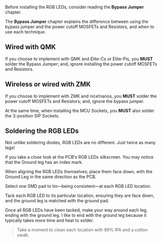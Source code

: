 Before installing the RGB LEDs, consider reading the **Bypass Jumper** chapter.

The **Bypass Jumper** chapter explains the difference between using the bypass jumper and the power cutoff MOSFETs and Resistors, and when to use each technique.

## Wired with QMK
If you choose to implement with QMK and Elite-Cs or Elite-Pis, you **MUST** solder the Bypass Jumper; and, ignore installing the power cutoff MOSFETs and Resistors.

## Wireless or wired with ZMK
If you choose to implement with ZMK and nice!nanos, you **MUST** solder the power cutoff MOSFETs and Resistors; and, ignore the bypass jumper.

At the same time, when installing the MCU Sockets, you **MUST** also solder the 3-position SIP Sockets.

## Soldering the RGB LEDs
Not unlike soldering diodes, RGB LEDs are no different.  Just twice as many legs!

If you take a close look at the PCB's RGB LEDs silkscreen.  You may notice that the Ground leg has an index mark.

When aligning the RGB LEDs themselves; place them face down, with the Ground Leg in the same direction as the PCB.

Select one SMD pad to tin—being consistent—at each RGB LED location.

Tack each RGB LED to its particular location, ensuring they are face down, and the ground leg is matched with the ground pad.

Once all RGB LEDs have been tacked, make your way around each leg, ending with the ground leg.  I like to end with the ground leg because it typically takes more time and heat to solder.

> Take a moment to clean each location with 99% IPA and a cotton swab.
